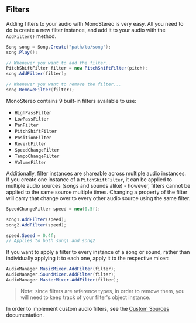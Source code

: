 ## Filters
Adding filters to your audio with MonoStereo is very easy. All you need to do is create a new filter instance, and add it to your audio with the `AddFilter()` method.
```cs
Song song = Song.Create("path/to/song");
song.Play();

// Whenever you want to add the filter...
PitchShiftFilter filter = new PitchShiftFilter(pitch);
song.AddFilter(filter);

// Whenever you want to remove the filter...
song.RemoveFilter(filter);
```
MonoStereo contains 9 built-in filters available to use:
- `HighPassFilter`
- `LowPassFilter`
- `PanFilter`
- `PitchShiftFilter`
- `PositionFilter`
- `ReverbFilter`
- `SpeedChangeFilter`
- `TempoChangeFilter`
- `VolumeFilter`

Additionally, filter instances are shareable across multiple audio instances. If you create one instance of a `PitchShiftFilter`, it can be applied to multiple audio sources (songs and sounds alike) - however, filters cannot be applied to the same source multiple times. Changing a property of the filter will carry that change over to every other audio source using the same filter.
```cs
SpeedChangeFilter speed = new(0.5f);

song1.AddFilter(speed);
song2.AddFilter(speed);

speed.Speed = 0.4f;
// Applies to both song1 and song2
```
If you want to apply a filter to every instance of a song or sound, rather than individually applying it to each one, apply it to the respective mixer:
```cs
AudioManager.MusicMixer.AddFilter(filter);
AudioManager.SoundMixer.AddFilter(filter);
AudioManager.MasterMixer.AddFilter(filter);
```
> Note: since filters are reference types, in order to remove them, you will need to keep track of your filter's object instance.

In order to implement custom audio filters, see the [Custom Sources](https://github.com/NycroV/MonoStereo/blob/master/docs/CUSTOM_SOURCES.md) documentation.
